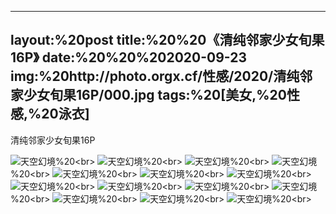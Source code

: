 ﻿---
layout:%20post
title:%20%20《清纯邻家少女旬果16P》
date:%20%20%202020-09-23
img:%20http://photo.orgx.cf/性感/2020/清纯邻家少女旬果16P/000.jpg
tags:%20[美女,%20性感,%20泳衣]
---

清纯邻家少女旬果16P



![天空幻境](http://photo.orgx.cf/性感/2020/清纯邻家少女旬果16P/001.jpg%20''天空幻境'')%20<br>
![天空幻境](http://photo.orgx.cf/性感/2020/清纯邻家少女旬果16P/002.jpg%20''天空幻境'')%20<br>
![天空幻境](http://photo.orgx.cf/性感/2020/清纯邻家少女旬果16P/003.jpg%20''天空幻境'')%20<br>
![天空幻境](http://photo.orgx.cf/性感/2020/清纯邻家少女旬果16P/004.jpg%20''天空幻境'')%20<br>
![天空幻境](http://photo.orgx.cf/性感/2020/清纯邻家少女旬果16P/005.jpg%20''天空幻境'')%20<br>
![天空幻境](http://photo.orgx.cf/性感/2020/清纯邻家少女旬果16P/006.jpg%20''天空幻境'')%20<br>
![天空幻境](http://photo.orgx.cf/性感/2020/清纯邻家少女旬果16P/007.jpg%20''天空幻境'')%20<br>
![天空幻境](http://photo.orgx.cf/性感/2020/清纯邻家少女旬果16P/008.jpg%20''天空幻境'')%20<br>
![天空幻境](http://photo.orgx.cf/性感/2020/清纯邻家少女旬果16P/009.jpg%20''天空幻境'')%20<br>
![天空幻境](http://photo.orgx.cf/性感/2020/清纯邻家少女旬果16P/010.jpg%20''天空幻境'')%20<br>
![天空幻境](http://photo.orgx.cf/性感/2020/清纯邻家少女旬果16P/011.jpg%20''天空幻境'')%20<br>
![天空幻境](http://photo.orgx.cf/性感/2020/清纯邻家少女旬果16P/012.jpg%20''天空幻境'')%20<br>
![天空幻境](http://photo.orgx.cf/性感/2020/清纯邻家少女旬果16P/013.jpg%20''天空幻境'')%20<br>
![天空幻境](http://photo.orgx.cf/性感/2020/清纯邻家少女旬果16P/014.jpg%20''天空幻境'')%20<br>